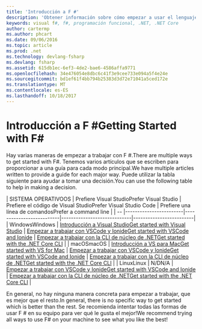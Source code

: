 ```yaml
---
title: 'Introducción a F #'
description: 'Obtener información sobre cómo empezar a usar el lenguaje de .NET de programación de F #.'
keywords: visual f#, f#, programación funcional, .NET, .NET Core
author: cartermp
ms.author: phcart
ms.date: 09/06/2016
ms.topic: article
ms.prod: .net
ms.technology: devlang-fsharp
ms.devlang: fsharp
ms.assetid: 615db1ec-6ef3-4de2-bae6-4586affa9771
ms.openlocfilehash: 34e476054e8dbc6c41f3e9cee733e094a5f4e24e
ms.sourcegitcommit: bd1ef61f4bb794b25383d3d72e71041a5ced172e
ms.translationtype: MT
ms.contentlocale: es-ES
ms.lasthandoff: 10/18/2017
---
```

# <a name="getting-started-with-f"></a><span data-ttu-id="70649-104">Introducción a F #</span><span class="sxs-lookup"><span data-stu-id="70649-104">Getting Started with F#</span></span> #

<span data-ttu-id="70649-105">Hay varias maneras de empezar a trabajar con F #.</span><span class="sxs-lookup"><span data-stu-id="70649-105">There are multiple ways to get started with F#.</span></span>  <span data-ttu-id="70649-106">Tenemos varios artículos que se escriben para proporcionar a una guía para cada modo principal.</span><span class="sxs-lookup"><span data-stu-id="70649-106">We have multiple articles written to provide a guide for each major way.</span></span>  <span data-ttu-id="70649-107">Puede utilizar la tabla siguiente para ayudar a tomar una decisión.</span><span class="sxs-lookup"><span data-stu-id="70649-107">You can use the following table to help in making a decision.</span></span>

| <span data-ttu-id="70649-108">SISTEMA OPERATIVO</span><span class="sxs-lookup"><span data-stu-id="70649-108">OS</span></span> | <span data-ttu-id="70649-109">Prefiere Visual Studio</span><span class="sxs-lookup"><span data-stu-id="70649-109">Prefer Visual Studio</span></span> | <span data-ttu-id="70649-110">Prefiere el código de Visual Studio</span><span class="sxs-lookup"><span data-stu-id="70649-110">Prefer Visual Studio Code</span></span> | <span data-ttu-id="70649-111">Prefiere una línea de comandos</span><span class="sxs-lookup"><span data-stu-id="70649-111">Prefer a command line</span></span> |
| -- |------------------------|--------------------------|-----------------------------|-------------------------|
| <span data-ttu-id="70649-112">Windows</span><span class="sxs-lookup"><span data-stu-id="70649-112">Windows</span></span> | [<span data-ttu-id="70649-113">Introducción a Visual Studio</span><span class="sxs-lookup"><span data-stu-id="70649-113">Get started with Visual Studio</span></span>](get-started-visual-studio.md) | [<span data-ttu-id="70649-114">Empezar a trabajar con VSCode y Ionide</span><span class="sxs-lookup"><span data-stu-id="70649-114">Get started with VSCode and Ionide</span></span>](get-started-vscode.md) | [<span data-ttu-id="70649-115">Empezar a trabajar con la CLI de núcleo de .NET</span><span class="sxs-lookup"><span data-stu-id="70649-115">Get started with the .NET Core CLI</span></span>](get-started-command-line.md) |
| <span data-ttu-id="70649-116">macOS</span><span class="sxs-lookup"><span data-stu-id="70649-116">macOS</span></span> | [<span data-ttu-id="70649-117">Introducción a VS para Mac</span><span class="sxs-lookup"><span data-stu-id="70649-117">Get started with VS for Mac</span></span>](get-started-with-visual-studio-for-mac.md) | [<span data-ttu-id="70649-118">Empezar a trabajar con VSCode y Ionide</span><span class="sxs-lookup"><span data-stu-id="70649-118">Get started with VSCode and Ionide</span></span>](get-started-vscode.md) | [<span data-ttu-id="70649-119">Empezar a trabajar con la CLI de núcleo de .NET</span><span class="sxs-lookup"><span data-stu-id="70649-119">Get started with the .NET Core CLI</span></span>](get-started-command-line.md) |
| <span data-ttu-id="70649-120">Linux</span><span class="sxs-lookup"><span data-stu-id="70649-120">Linux</span></span> | <span data-ttu-id="70649-121">N/D</span><span class="sxs-lookup"><span data-stu-id="70649-121">N/A</span></span> | [<span data-ttu-id="70649-122">Empezar a trabajar con VSCode y Ionide</span><span class="sxs-lookup"><span data-stu-id="70649-122">Get started with VSCode and Ionide</span></span>](get-started-vscode.md) | [<span data-ttu-id="70649-123">Empezar a trabajar con la CLI de núcleo de .NET</span><span class="sxs-lookup"><span data-stu-id="70649-123">Get started with the .NET Core CLI</span></span>](get-started-command-line.md) |

<span data-ttu-id="70649-124">En general, no hay ninguna manera concreta para empezar a trabajar, que es mejor que el resto.</span><span class="sxs-lookup"><span data-stu-id="70649-124">In general, there is no specific way to get started which is better than the rest.</span></span>  <span data-ttu-id="70649-125">Se recomienda intentar todas las formas de usar F # en su equipo para ver qué le gusta el mejor!</span><span class="sxs-lookup"><span data-stu-id="70649-125">We recommend trying all ways to use F# on your machine to see what you like the best!</span></span>
